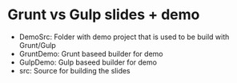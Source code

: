 # Grunt vs Gulp slides + demo

- DemoSrc: Folder with demo project that is used to be build with Grunt/Gulp 
- GruntDemo: Grunt baseed builder for demo
- GulpDemo: Gulp baseed builder for demo
- src: Source for building the slides